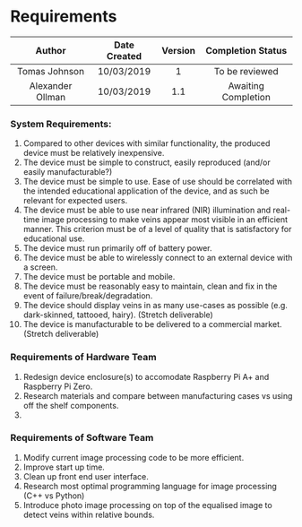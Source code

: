 # Requirements

| Author        | Date Created           | Version |Completion Status  |
| :-------------: |:-------------:| :-----:| :----:|
| Tomas Johnson      | 10/03/2019 | 1 |To be reviewed |
| Alexander Ollman   | 10/03/2019 | 1.1 | Awaiting Completion |

### System Requirements:
1. Compared to other devices with similar functionality, the produced device must be relatively inexpensive.
2. The device must be simple to construct, easily reproduced (and/or easily manufacturable?)
3. The device must be simple to use. Ease of use should be correlated with the intended educational application of the device, and as such be relevant for expected users.
4. The device must be able to use near infrared (NIR) illumination and real-time image processing to make veins appear most visible in an efficient manner. This criterion must be of a level of quality that is satisfactory for educational use.
5. The device must run primarily off of battery power.
6. The device must be able to wirelessly connect to an external device with a screen.
7. The device must be portable and mobile.
8. The device must be reasonably easy to maintain, clean and fix in the event of failure/break/degradation.
9. The device should display veins in as many use-cases as possible (e.g. dark-skinned, tattooed, hairy). (Stretch deliverable)
10. The device is manufacturable to be delivered to a commercial market. (Stretch deliverable)

### Requirements of Hardware Team
1. Redesign device enclosure(s) to accomodate Raspberry Pi A+ and Raspberry Pi Zero.
2. Research materials and compare between manufacturing cases vs using off the shelf components.
3. 

### Requirements of Software Team
1. Modify current image processing code to be more efficient.
2. Improve start up time.
3. Clean up front end user interface.
4. Research most optimal programming language for image processing (C++ vs Python)
5. Introduce photo image processing on top of the equalised image to detect veins within relative bounds.

